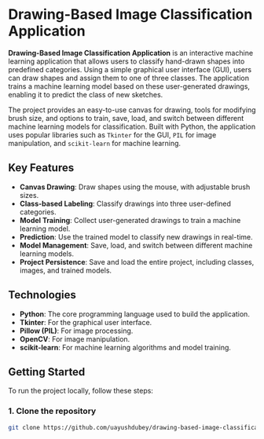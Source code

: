 # Drawing-Based Image Classification Application

**Drawing-Based Image Classification Application** is an interactive machine learning application that allows users to classify hand-drawn shapes into predefined categories. Using a simple graphical user interface (GUI), users can draw shapes and assign them to one of three classes. The application trains a machine learning model based on these user-generated drawings, enabling it to predict the class of new sketches.

The project provides an easy-to-use canvas for drawing, tools for modifying brush size, and options to train, save, load, and switch between different machine learning models for classification. Built with Python, the application uses popular libraries such as `Tkinter` for the GUI, `PIL` for image manipulation, and `scikit-learn` for machine learning.

## Key Features
- **Canvas Drawing**: Draw shapes using the mouse, with adjustable brush sizes.
- **Class-based Labeling**: Classify drawings into three user-defined categories.
- **Model Training**: Collect user-generated drawings to train a machine learning model.
- **Prediction**: Use the trained model to classify new drawings in real-time.
- **Model Management**: Save, load, and switch between different machine learning models.
- **Project Persistence**: Save and load the entire project, including classes, images, and trained models.

## Technologies
- **Python**: The core programming language used to build the application.
- **Tkinter**: For the graphical user interface.
- **Pillow (PIL)**: For image processing.
- **OpenCV**: For image manipulation.
- **scikit-learn**: For machine learning algorithms and model training.

## Getting Started

To run the project locally, follow these steps:

### 1. Clone the repository

```bash
git clone https://github.com/uayushdubey/drawing-based-image-classification-application.git
